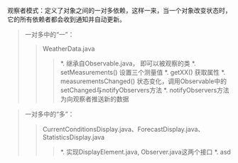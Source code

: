 观察者模式：定义了对象之间的一对多依赖，这样一来，当一个对象改变状态时，它的所有依赖者都会收到通知并自动更新。

>一对多中的“一”：
>>WeatherData.java
>>>*. 继承自Observable.java， 即可以被观察的类
>>>*. setMeasurements() 设置三个测量值
>>>*. getXX() 获取属性
>>>*. measurementsChanged() 状态变化，调用Observable中的setChanged与notifyObservers方法
>>>*. notifyObservers方法为向观察者推送新的数据


>一对多中的“多”：
>>CurrentConditionsDisplay.java、ForecastDisplay.java、StatisticsDisplay.java
>>>*. 实现DisplayElement.java, Observer.java这两个接口
>>>*. asd



